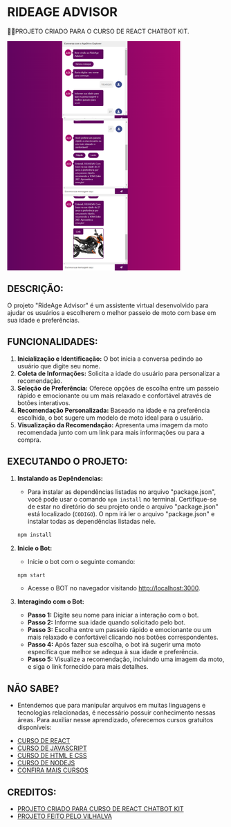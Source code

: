 # RIDEAGE ADVISOR
👨‍🏫PROJETO CRIADO PARA O CURSO DE REACT CHATBOT KIT.

<img src="./IMAGENS/FOTO_1.png" align="center" width="400"> <br>
<img src="./IMAGENS/FOTO_2.png" align="center" width="400"> <br>
<img src="./IMAGENS/FOTO_3.png" align="center" width="400"> <br>

## DESCRIÇÃO:
O projeto "RideAge Advisor" é um assistente virtual desenvolvido para ajudar os usuários a escolherem o melhor passeio de moto com base em sua idade e preferências. 

## FUNCIONALIDADES:
1. **Inicialização e Identificação:** O bot inicia a conversa pedindo ao usuário que digite seu nome.
2. **Coleta de Informações:** Solicita a idade do usuário para personalizar a recomendação.
3. **Seleção de Preferência:** Oferece opções de escolha entre um passeio rápido e emocionante ou um mais relaxado e confortável através de botões interativos.
4. **Recomendação Personalizada:** Baseado na idade e na preferência escolhida, o bot sugere um modelo de moto ideal para o usuário.
5. **Visualização da Recomendação:** Apresenta uma imagem da moto recomendada junto com um link para mais informações ou para a compra.

## EXECUTANDO O PROJETO:   
1. **Instalando as Depêndencias:**
   - Para instalar as dependências listadas no arquivo "package.json", você pode usar o comando `npm install` no terminal. Certifique-se de estar no diretório do seu projeto onde o arquivo "package.json" está localizado (`CODIGO`). O npm irá ler o arquivo "package.json" e instalar todas as dependências listadas nele. 

   ```bash
   npm install
   ```

2. **Inicie o Bot:**
   - Inicie o bot com o seguinte comando:
    ```bash
    npm start
    ```

   - Acesse o BOT no navegador visitando [http://localhost:3000](http://localhost:3000/).

3. **Interagindo com o Bot:**
   - **Passo 1:** Digite seu nome para iniciar a interação com o bot.
   - **Passo 2:** Informe sua idade quando solicitado pelo bot.
   - **Passo 3:** Escolha entre um passeio rápido e emocionante ou um mais relaxado e confortável clicando nos botões correspondentes.
   - **Passo 4:** Após fazer sua escolha, o bot irá sugerir uma moto específica que melhor se adequa à sua idade e preferência.
   - **Passo 5:** Visualize a recomendação, incluindo uma imagem da moto, e siga o link fornecido para mais detalhes.

## NÃO SABE?
- Entendemos que para manipular arquivos em muitas linguagens e tecnologias relacionadas, é necessário possuir conhecimento nessas áreas. Para auxiliar nesse aprendizado, oferecemos cursos gratuitos disponíveis:
* [CURSO DE REACT](https://github.com/VILHALVA/CURSO-DE-REACT)
* [CURSO DE JAVASCRIPT](https://github.com/VILHALVA/CURSO-DE-JAVASCRIPT)
* [CURSO DE HTML E CSS](https://github.com/VILHALVA/CURSO-DE-HTML-E-CSS)
* [CURSO DE NODEJS](https://github.com/VILHALVA/CURSO-DE-NODEJS)
* [CONFIRA MAIS CURSOS](https://github.com/VILHALVA?tab=repositories&q=+topic:CURSO)

## CREDITOS:
- [PROJETO CRIADO PARA CURSO DE REACT CHATBOT KIT](https://github.com/VILHALVA/CURSO-DE-REACT-CHATBOT-KIT)
- [PROJETO FEITO PELO VILHALVA](https://github.com/VILHALVA)

